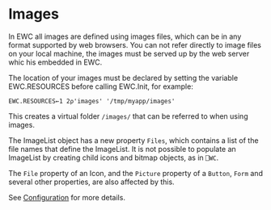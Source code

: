 # Images

In EWC all images are defined using images files, which can be in any format
supported by web browsers. You can not refer directly to image files on your
local machine, the images must be served up by the web server whic his embedded
in EWC.

The location of your images must be declared by setting the variable EWC.RESOURCES
before calling EWC.Init, for example:

`EWC.RESOURCES←1 2⍴'images' '/tmp/myapp/images'`

This creates a virtual folder `/images/` that can be referred to when using images.

The ImageList object has a new property `Files`, which contains a list of the
file names that define the ImageList. It is not possible to populate an
ImageList by creating child icons and bitmap objects, as in `⎕WC`.

The `File` property of an Icon, and the `Picture` property of a `Button`, `Form`
and several other properties, are also affected by this.

See [Configuration](../Usage/Initialisation.md) for more details.